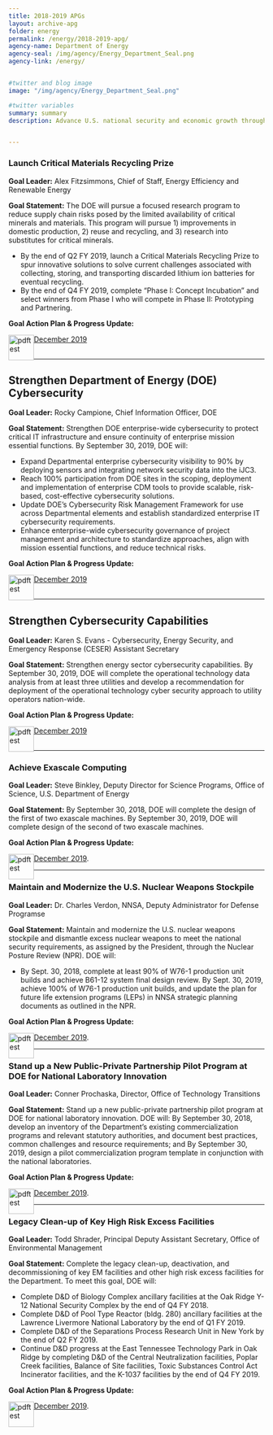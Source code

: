 ```yaml
---
title: 2018-2019 APGs
layout: archive-apg
folder: energy
permalink: /energy/2018-2019-apg/
agency-name: Department of Energy
agency-seal: /img/agency/Energy_Department_Seal.png
agency-link: /energy/


#twitter and blog image
image: "/img/agency/Energy_Department_Seal.png"

#twitter variables
summary: summary
description: Advance U.S. national security and economic growth through scientific and technological innovation to promote affordable and reliable energy through market solutions.


---
```


<h3>Launch Critical Materials Recycling Prize</h3>
<b>Goal Leader:</b> Alex Fitzsimmons, Chief of Staff, Energy Efficiency and Renewable Energy</p>
<p><b>Goal Statement:</b> The DOE will pursue a focused research program to reduce supply chain risks posed by the limited availability of critical minerals and materials. This program will pursue 1) improvements in domestic production, 2) reuse and recycling, and 3) research into substitutes for critical minerals.</p>
<ul>
  <li>By the end of Q2 FY 2019, launch a Critical Materials Recycling Prize to spur innovative solutions to solve current challenges associated with collecting, storing, and transporting discarded lithium ion batteries for eventual recycling.
  </li>
  <li>By the end of Q4 FY 2019, complete “Phase I: Concept Incubation” and select winners from Phase I who will compete in Phase II: Prototyping and Partnering.
  </li>
</ul>
<p><b>Goal Action Plan & Progress Update:</b></p>
<p style="margin-bottom:30px;"><img src="{{site.baseurl}}/img/PDF_icon.png" alt="pdftest" style="float:left;width:50px;align:bottom;"><a class="usa-external_link" href="{{site.baseurl}}/{{page.folder}}/2019_dec_DOE_launch_critcal.pdf">December 2019</a></p>


<hr>

<h2>Strengthen Department of Energy (DOE)  Cybersecurity</h2>
<p><b>Goal Leader:</b> Rocky Campione, Chief Information Officer, DOE</p>
<p><b>Goal Statement:</b>
  Strengthen DOE enterprise-wide cybersecurity to protect critical IT infrastructure and ensure continuity of enterprise mission essential functions. By September 30, 2019, DOE will:
  <ul>
    <li>Expand Departmental enterprise cybersecurity visibility to 90% by deploying sensors and integrating network security data into the iJC3.
    </li>
    <li>Reach 100% participation from DOE sites in the scoping, deployment and implementation of enterprise CDM tools to provide scalable, risk-based, cost-effective cybersecurity solutions.
    </li>
    <li>Update DOE’s Cybersecurity Risk Management Framework for use across Departmental elements and establish standardized enterprise IT cybersecurity requirements.
    </li>
    <li>Enhance enterprise-wide cybersecurity governance of project management and architecture to standardize approaches, align with mission essential functions, and reduce technical risks.
    </li>
  </ul>
</p>
<p><b>Goal Action Plan & Progress Update:</b></p>
<p style="margin-bottom:30px;"><img src="{{site.baseurl}}/img/PDF_icon.png" alt="pdftest" style="float:left;width:50px;align:bottom;"><a class="usa-external_link"  href="{{site.baseurl}}/{{page.folder}}/2019_dec_DOE_strengthen_doe_cyber.pdf">December 2019</a></p>

<hr>

<h2>Strengthen Cybersecurity Capabilities</h2>
<p><b>Goal Leader:</b> Karen S. Evans - Cybersecurity, Energy Security, and Emergency Response (CESER) Assistant Secretary</p>
<p><b>Goal Statement:</b>  Strengthen energy sector cybersecurity capabilities. By September 30, 2019, DOE will complete the operational technology data analysis from at least three utilities and develop a recommendation for deployment of  the operational technology cyber security approach to utility operators nation-wide.</p>
<p><b>Goal Action Plan & Progress Update:</b></p>
<p style="margin-bottom:30px;"><img src="{{site.baseurl}}/img/PDF_icon.png" alt="pdftest" style="float:left;width:50px;align:bottom;"><a class="usa-external_link"  href="{{site.baseurl}}/{{page.folder}}/2019_dec_DOE_strengthen_cyber_cap.pdf">December 2019</a></p>

<hr>

<h3>Achieve Exascale Computing</h3>

<p><b>Goal Leader:</b> Steve Binkley, Deputy Director for Science Programs, Office of Science, U.S. Department of Energy</p>
<p><b>Goal Statement:</b> By September 30, 2018, DOE will complete the design of the first of two exascale machines.  By September 30, 2019, DOE will complete design of the second of two exascale machines.
</p>
<p><b>Goal Action Plan & Progress Update:</b></p>
   <p><img src="{{site.baseurl}}/img/PDF_icon.png" alt="pdftest" style="float:left;width:50px;align:bottom;"><a class="usa-external_link" href="2019_dec_DOE_exascale_computing.pdf">December 2019</a>.</p>

<hr>

<h3>Maintain and Modernize the U.S. Nuclear Weapons Stockpile</h3>

<p><b>Goal Leader:</b> Dr. Charles Verdon, NNSA, Deputy Administrator for Defense Programse</p>
<p><b>Goal Statement:</b> Maintain and modernize the U.S. nuclear weapons stockpile and dismantle excess nuclear weapons to meet the national security requirements, as assigned by the President, through the Nuclear Posture Review (NPR).  DOE will:
  <ul>
    <li>  By Sept. 30, 2018, complete at least 90% of W76-1 production unit builds and achieve B61-12 system final design review. By Sept. 30, 2019, achieve 100% of W76-1 production unit builds, and update the plan for future life extension programs (LEPs) in NNSA strategic planning documents as outlined in the NPR.</li>
  </ul>
</p>
<p><b>Goal Action Plan & Progress Update:</b></p>
   <p><img src="{{site.baseurl}}/img/PDF_icon.png" alt="pdftest" style="float:left;width:50px;align:bottom;"><a class="usa-external_link"   href="2019_dec_DOE_maintain_and_modernize.pdf">December 2019</a>.</p>


<hr>

<h3>Stand up a New Public-Private Partnership Pilot Program at DOE for National Laboratory Innovation</h3>

<p><b>Goal Leader:</b> Conner Prochaska, Director, Office of Technology Transitions</p>
<p><b>Goal Statement:</b>  Stand up a new public-private partnership pilot program at DOE for national laboratory innovation.  DOE will:
By September 30, 2018, develop an inventory  of the Department’s existing commercialization programs and relevant statutory authorities, and document best practices, common challenges and resource requirements; and By September 30, 2019, design a pilot commercialization program template in conjunction with the national laboratories.</p>
<p><b>Goal Action Plan & Progress Update:</b></p>
   <p><img src="{{site.baseurl}}/img/PDF_icon.png" alt="pdftest" style="float:left;width:50px;align:bottom;"><a class="usa-external_link"  href="2019_dec_DOE_stand_up.pdf">December 2019</a>.</p>

<hr>

<h3>Legacy Clean-up of Key High Risk Excess Facilities</h3>

<p><b>Goal Leader:</b> Todd Shrader, Principal Deputy Assistant Secretary, Office of Environmental Management</p>
<p><b>Goal Statement:</b> Complete the legacy clean-up, deactivation, and decommissioning of key EM facilities and other high risk excess facilities for the Department. To meet this goal, DOE will:
  <ul>
    <li>Complete D&D of Biology Complex ancillary facilities at the Oak Ridge Y-12 National Security Complex by the end of Q4 FY 2018.
    </li>
    <li>Complete D&D of Pool Type Reactor (bldg. 280) ancillary facilities at the Lawrence Livermore National Laboratory by the end of Q1 FY 2019.
    </li>
    <li>Complete D&D of the Separations Process Research Unit in New York by the end of Q2 FY 2019.
    </li>
    <li>Continue D&D progress at the East Tennessee Technology Park in Oak Ridge by completing D&D of the Central Neutralization facilities, Poplar Creek facilities, Balance of Site facilities, Toxic Substances Control Act Incinerator facilities, and the K-1037 facilities by the end of Q4 FY 2019. </li>
  </ul>
</p>

<p><b>Goal Action Plan & Progress Update:</b></p>
 <p><img src="{{site.baseurl}}/img/PDF_icon.png" alt="pdftest" style="float:left;width:50px;align:bottom;"><a class="usa-external_link" href="2019_dec_DOE_clean_up.pdf">December 2019</a>.</p>
